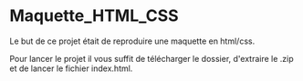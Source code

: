 # Maquette_HTML_CSS

Le but de ce projet était de reproduire une maquette en html/css.

Pour lancer le projet il vous suffit de télécharger le dossier, d'extraire le .zip et de lancer le fichier index.html.
